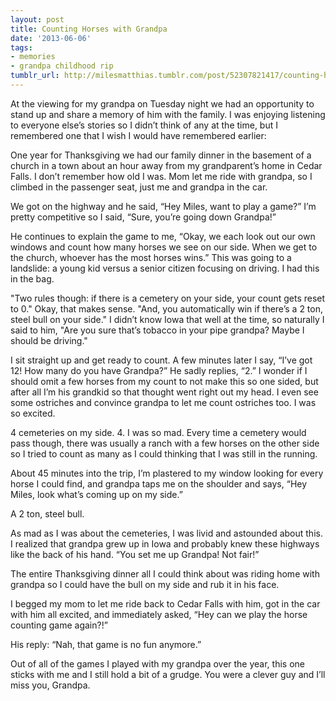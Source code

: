```yaml
---
layout: post
title: Counting Horses with Grandpa
date: '2013-06-06'
tags:
- memories
- grandpa childhood rip
tumblr_url: http://milesmatthias.tumblr.com/post/52307821417/counting-horses-with-grandpa
---
```

At the viewing for my grandpa on Tuesday night we had an opportunity to stand up and share a memory of him with the family. I was enjoying listening to everyone else’s stories so I didn’t think of any at the time, but I remembered one that I wish I would have remembered earlier:

One year for Thanksgiving we had our family dinner in the basement of a church in a town about an hour away from my grandparent’s home in Cedar Falls. I don’t remember how old I was. Mom let me ride with grandpa, so I climbed in the passenger seat, just me and grandpa in the car.

We got on the highway and he said, “Hey Miles, want to play a game?” I’m pretty competitive so I said, “Sure, you’re going down Grandpa!”

He continues to explain the game to me, “Okay, we each look out our own windows and count how many horses we see on our side. When we get to the church, whoever has the most horses wins.” This was going to a landslide: a young kid versus a senior citizen focusing on driving. I had this in the bag.

"Two rules though: if there is a cemetery on your side, your count gets reset to 0." Okay, that makes sense. "And, you automatically win if there’s a 2 ton, steel bull on your side." I didn’t know Iowa that well at the time, so naturally I said to him, "Are you sure that’s tobacco in your pipe grandpa? Maybe I should be driving."

I sit straight up and get ready to count. A few minutes later I say, “I’ve got 12! How many do you have Grandpa?” He sadly replies, “2.” I wonder if I should omit a few horses from my count to not make this so one sided, but after all I’m his grandkid so that thought went right out my head. I even see some ostriches and convince grandpa to let me count ostriches too. I was so excited.

4 cemeteries on my side. 4. I was so mad. Every time a cemetery would pass though, there was usually a ranch with a few horses on the other side so I tried to count as many as I could thinking that I was still in the running.

About 45 minutes into the trip, I’m plastered to my window looking for every horse I could find, and grandpa taps me on the shoulder and says, “Hey Miles, look what’s coming up on my side.”

A 2 ton, steel bull.

As mad as I was about the cemeteries, I was livid and astounded about this. I realized that grandpa grew up in Iowa and probably knew these highways like the back of his hand. “You set me up Grandpa! Not fair!”

The entire Thanksgiving dinner all I could think about was riding home with grandpa so I could have the bull on my side and rub it in his face.

I begged my mom to let me ride back to Cedar Falls with him, got in the car with him all excited, and immediately asked, “Hey can we play the horse counting game again?!”

His reply: “Nah, that game is no fun anymore.”

Out of all of the games I played with my grandpa over the year, this one sticks with me and I still hold a bit of a grudge. You were a clever guy and I’ll miss you, Grandpa.
